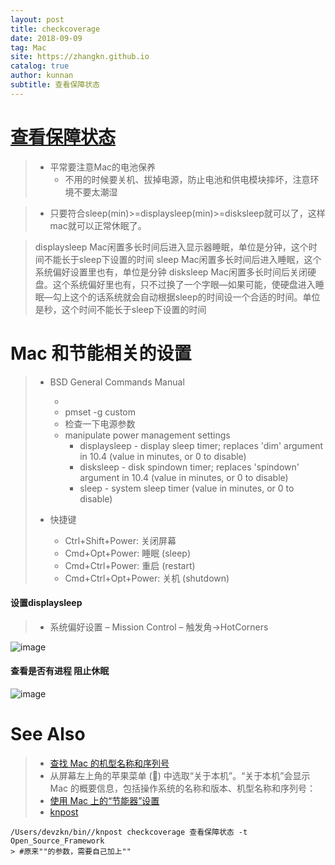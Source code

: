 ```yaml
---
layout: post
title: checkcoverage
date: 2018-09-09
tag: Mac
site: https://zhangkn.github.io
catalog: true
author: kunnan
subtitle: 查看保障状态
---
```




# [查看保障状态](https://checkcoverage.apple.com/cn/zh/?sn=)

> * 平常要注意Mac的电池保养
>   *  不用的时候要关机、拔掉电源，防止电池和供电模块摔坏，注意环境不要太潮湿

> * 只要符合sleep(min)>=displaysleep(min)>=disksleep就可以了，这样mac就可以正常休眠了。

> displaysleep
>  Mac闲置多长时间后进入显示器睡眠，单位是分钟，这个时间不能长于sleep下设置的时间
>  sleep
>  Mac闲置多长时间后进入睡眠，这个系统偏好设置里也有，单位是分钟
>  disksleep
>  Mac闲置多长时间后关闭硬盘。这个系统偏好里也有，只不过换了一个字眼—如果可能，使硬盘进入睡眠—勾上这个的话系统就会自动根据sleep的时间设一个合适的时间。单位是秒，这个时间不能长于sleep下设置的时间



# Mac 和节能相关的设置



> * BSD General Commands Manual 
>
>   * 
>   *  pmset -g custom
>     * 检查一下电源参数
>   * manipulate power management settings
>     * displaysleep - display sleep timer; replaces 'dim' argument in 10.4 (value in minutes, or 0 to disable)
>     * disksleep - disk spindown timer; replaces 'spindown' argument in 10.4 (value in minutes, or 0 to disable)
>     * sleep - system sleep timer (value in minutes, or 0 to disable)
>
> * 快捷键
>
>   - Ctrl+Shift+Power: 关闭屏幕
>   - Cmd+Opt+Power: 睡眠 (sleep)
>   - Cmd+Ctrl+Power: 重启 (restart)
>   - Cmd+Ctrl+Opt+Power: 关机 (shutdown)
>



#### 设置displaysleep

> * 系统偏好设置 – Mission Control – 触发角->HotCorners

![image](https://wx1.sinaimg.cn/large/af39b376gy1fv39vixmv3j20i60f440i.jpg)





#### 查看是否有进程 阻止休眠

![image](https://wx1.sinaimg.cn/large/af39b376gy1fv3dea1swtj20pf0dftbg.jpg)



# See Also 

>* [查找 Mac 的机型名称和序列号](https://support.apple.com/zh-cn/HT201581)
>  * 从屏幕左上角的苹果菜单 () 中选取“关于本机”。“关于本机”会显示 Mac 的概要信息，包括操作系统的名称和版本、机型名称和序列号：
>* [使用 Mac 上的“节能器”设置](https://support.apple.com/zh-cn/HT202824)
>* [knpost](https://github.com/zhangkn/KNBin/blob/master/knpost) 
>
```
/Users/devzkn/bin//knpost checkcoverage 查看保障状态 -t Open_Source_Framework
> #原来""的参数，需要自己加上""
```

